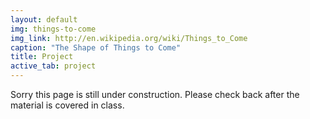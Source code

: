 ```yaml
---
layout: default
img: things-to-come
img_link: http://en.wikipedia.org/wiki/Things_to_Come
caption: "The Shape of Things to Come"
title: Project
active_tab: project
---
```


Sorry this page is still under construction. Please check back after the material is covered in class.

